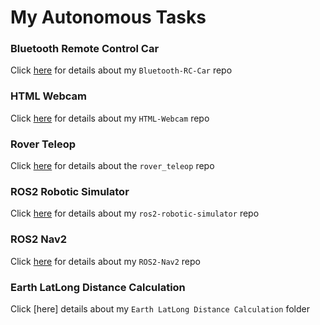 # My Autonomous Tasks



### Bluetooth Remote Control Car
Click [here](https://github.com/mahfuzhasanreza/Bluetooth-RC-Car) for details about my `Bluetooth-RC-Car` repo



### HTML Webcam
Click [here](https://github.com/mahfuzhasanreza/HTML-Webcam) for details about my `HTML-Webcam` repo


### Rover Teleop
Click [here](https://github.com/mahfuzhasanreza/rover_teleop) for details about the `rover_teleop` repo


### ROS2 Robotic Simulator
Click [here](https://github.com/mahfuzhasanreza/ros2-robotic-simulator) for details about my `ros2-robotic-simulator` repo


### ROS2 Nav2
Click [here](https://github.com/mahfuzhasanreza/ROS2-Nav2) for details about my `ROS2-Nav2` repo



### Earth LatLong Distance Calculation
Click [here] details about my `Earth LatLong Distance Calculation` folder